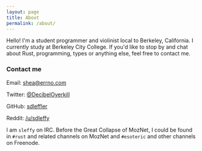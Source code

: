 ```yaml
---
layout: page
title: About
permalink: /about/
---
```


Hello! I'm a student programmer and violinist local to Berkeley, California. I currently study at Berkeley City College. If you'd like to stop by and chat about Rust, programming, types or anything else, feel free to contact me.

### Contact me

Email: [shea@errno.com](mailto:shea@errno.com)

Twitter: [@DecibelOverkill](https://www.twitter.com/DecibelOverkill)

GitHub: [sdleffler](https://github.com/sdleffler)

Reddit: [/u/sdleffy](https://www.reddit.com/u/sdleffy/)

I am `sleffy` on IRC. Before the Great Collapse of MozNet, I could be found in `#rust` and related channels on MozNet and `#esoteric` and other channels on Freenode.
